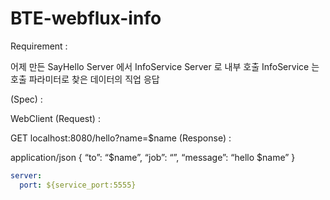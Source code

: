 # BTE-webflux-info

Requirement :

어제 만든 SayHello Server 에서 InfoService Server 로 내부 호출
InfoService 는 호출 파라미터로 찾은 데이터의 직업 응답

(Spec) :

WebClient
(Request) :

GET localhost:8080/hello?name=$name
(Response) :

application/json
{ “to”: “$name”, “job”: “”, “message”: “hello $name” }


```yml
server:
  port: ${service_port:5555}
```

